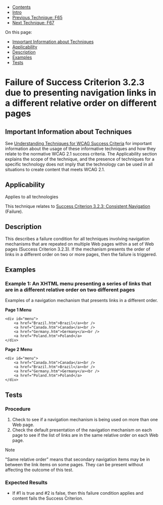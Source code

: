 -   [Contents](https://www.w3.org/WAI/WCAG21/Techniques/#techniques "Table of Contents")
-   [Intro](https://www.w3.org/WAI/WCAG21/Techniques/#introduction "Introduction to Techniques")
-   [Previous Technique: F65](F65)
-   [Next Technique: F67](F67)

On this page:

-   [Important Information about Techniques](#important-information)
-   [Applicability](#applicability)
-   [Description](#description)
-   [Examples](#examples)
-   [Tests](#tests)

Failure of Success Criterion 3.2.3 due to presenting navigation links in a different relative order on different pages
======================================================================================================================

Important Information about Techniques
--------------------------------------

See [Understanding Techniques for WCAG Success Criteria](https://www.w3.org/WAI/WCAG21/Understanding/understanding-techniques) for important information about the usage of these informative techniques and how they relate to the normative WCAG 2.1 success criteria. The Applicability section explains the scope of the technique, and the presence of techniques for a specific technology does not imply that the technology can be used in all situations to create content that meets WCAG 2.1.

Applicability
-------------

Applies to all technologies

This technique relates to [Success Criterion 3.2.3: Consistent Navigation](https://www.w3.org/WAI/WCAG21/Understanding/consistent-navigation) (Failure).

Description
-----------

This describes a failure condition for all techniques involving navigation mechanisms that are repeated on multiple Web pages within a set of Web pages (Success Criterion 3.2.3). If the mechanism presents the order of links in a different order on two or more pages, then the failure is triggered.

Examples
--------

### Example 1: An XHTML menu presenting a series of links that are in a different relative order on two different pages

Examples of a navigation mechanism that presents links in a different order.

**Page 1 Menu**

    <div id="menu"> 
        <a href="Brazil.htm">Brazil</a><br />
        <a href="Canada.htm">Canada</a><br />
        <a href="Germany.htm">Germany</a><br />
        <a href="Poland.htm">Poland</a> 
    </div>

**Page 2 Menu**

    <div id="menu"> 
        <a href="Canada.htm">Canada</a><br />
        <a href="Brazil.htm">Brazil</a><br />
        <a href="Germany.htm">Germany</a><br />
        <a href="Poland.htm">Poland</a> 
    </div>

Tests
-----

### Procedure

1.  Check to see if a navigation mechanism is being used on more than one Web page.
2.  Check the default presentation of the navigation mechanism on each page to see if the list of links are in the same relative order on each Web page.

Note

"Same relative order" means that secondary navigation items may be in between the link items on some pages. They can be present without affecting the outcome of this test.

### Expected Results

-   If \#1 is true and \#2 is false, then this failure condition applies and content fails the Success Criterion.
